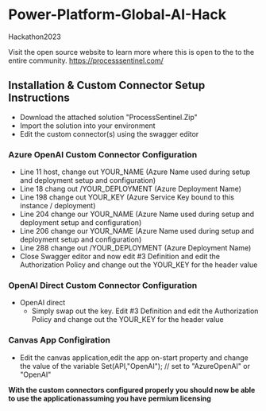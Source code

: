 # Power-Platform-Global-AI-Hack
Hackathon2023

Visit the open source website to learn more where this is open to the to the entire community.
https://processsentinel.com/


## Installation & Custom Connector Setup Instructions

 - Download the attached solution "ProcessSentinel.Zip"
 - Import the solution into your environment
 - Edit the custom connector(s) using the swagger editor

### Azure OpenAI Custom Connector Configuration	 
 - Line 11 host, change out YOUR_NAME (Azure Name used during setup and deployment setup and configuration)
 - Line 18 chang out /YOUR_DEPLOYMENT (Azure Deployment Name)
 - Line 198 change out YOUR_KEY (Azure Service Key bound to this instance / deployment)
 - Line 204 change our YOUR_NAME (Azure Name used during setup and deployment setup and configuration)
 - Line 206 change our YOUR_NAME (Azure Name used during setup and deployment setup and configuration)
 - Line 288 change out /YOUR_DEPLOYMENT (Azure Deployment Name)
 - Close Swagger editor and now edit #3 Definition and edit the Authorization Policy and change out the YOUR_KEY for the header value

### OpenAI Direct Custom Connector Configuration
 - OpenAI direct
	 - Simply swap out the key. Edit #3 Definition and edit the Authorization Policy and change out the YOUR_KEY for the header value

### Canvas App Configiration
 - Edit the canvas application,edit the app on-start property and change the value of the variable Set(API,"OpenAI"); // set to "AzureOpenAI" or "OpenAI"


**With the custom connectors configured properly you should now be able to use the applicationassuming you have permium licensing**
